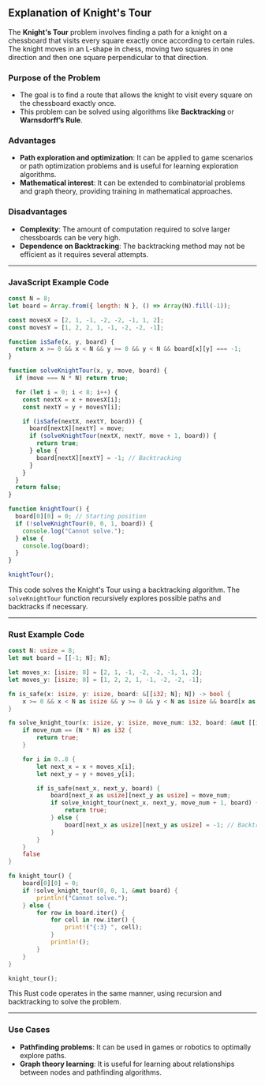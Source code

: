 ## Explanation of Knight's Tour

The **Knight's Tour** problem involves finding a path for a knight on a chessboard that visits every square exactly once according to certain rules. The knight moves in an L-shape in chess, moving two squares in one direction and then one square perpendicular to that direction.

### Purpose of the Problem

- The goal is to find a route that allows the knight to visit every square on the chessboard exactly once.
- This problem can be solved using algorithms like **Backtracking** or **Warnsdorff’s Rule**.

### Advantages

- **Path exploration and optimization**: It can be applied to game scenarios or path optimization problems and is useful for learning exploration algorithms.
- **Mathematical interest**: It can be extended to combinatorial problems and graph theory, providing training in mathematical approaches.

### Disadvantages

- **Complexity**: The amount of computation required to solve larger chessboards can be very high.
- **Dependence on Backtracking**: The backtracking method may not be efficient as it requires several attempts.

---

### JavaScript Example Code

```javascript
const N = 8;
let board = Array.from({ length: N }, () => Array(N).fill(-1));

const movesX = [2, 1, -1, -2, -2, -1, 1, 2];
const movesY = [1, 2, 2, 1, -1, -2, -2, -1];

function isSafe(x, y, board) {
  return x >= 0 && x < N && y >= 0 && y < N && board[x][y] === -1;
}

function solveKnightTour(x, y, move, board) {
  if (move === N * N) return true;

  for (let i = 0; i < 8; i++) {
    const nextX = x + movesX[i];
    const nextY = y + movesY[i];

    if (isSafe(nextX, nextY, board)) {
      board[nextX][nextY] = move;
      if (solveKnightTour(nextX, nextY, move + 1, board)) {
        return true;
      } else {
        board[nextX][nextY] = -1; // Backtracking
      }
    }
  }
  return false;
}

function knightTour() {
  board[0][0] = 0; // Starting position
  if (!solveKnightTour(0, 0, 1, board)) {
    console.log("Cannot solve.");
  } else {
    console.log(board);
  }
}

knightTour();
```

This code solves the Knight's Tour using a backtracking algorithm. The `solveKnightTour` function recursively explores possible paths and backtracks if necessary.

---

### Rust Example Code

```rust
const N: usize = 8;
let mut board = [[-1; N]; N];

let moves_x: [isize; 8] = [2, 1, -1, -2, -2, -1, 1, 2];
let moves_y: [isize; 8] = [1, 2, 2, 1, -1, -2, -2, -1];

fn is_safe(x: isize, y: isize, board: &[[i32; N]; N]) -> bool {
    x >= 0 && x < N as isize && y >= 0 && y < N as isize && board[x as usize][y as usize] == -1
}

fn solve_knight_tour(x: isize, y: isize, move_num: i32, board: &mut [[i32; N]; N]) -> bool {
    if move_num == (N * N) as i32 {
        return true;
    }

    for i in 0..8 {
        let next_x = x + moves_x[i];
        let next_y = y + moves_y[i];

        if is_safe(next_x, next_y, board) {
            board[next_x as usize][next_y as usize] = move_num;
            if solve_knight_tour(next_x, next_y, move_num + 1, board) {
                return true;
            } else {
                board[next_x as usize][next_y as usize] = -1; // Backtracking
            }
        }
    }
    false
}

fn knight_tour() {
    board[0][0] = 0;
    if !solve_knight_tour(0, 0, 1, &mut board) {
        println!("Cannot solve.");
    } else {
        for row in board.iter() {
            for cell in row.iter() {
                print!("{:3} ", cell);
            }
            println!();
        }
    }
}

knight_tour();
```

This Rust code operates in the same manner, using recursion and backtracking to solve the problem.

---

### Use Cases

- **Pathfinding problems**: It can be used in games or robotics to optimally explore paths.
- **Graph theory learning**: It is useful for learning about relationships between nodes and pathfinding algorithms.
